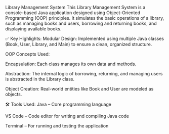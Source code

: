 Library Management System
This Library Management System is a console-based Java application designed using Object-Oriented Programming (OOP) principles. It simulates the basic operations of a library, such as managing books and users, borrowing and returning books, and displaying available books.

✅ Key Highlights:
Modular Design: Implemented using multiple Java classes (Book, User, Library, and Main) to ensure a clean, organized structure.

OOP Concepts Used:

Encapsulation: Each class manages its own data and methods.

Abstraction: The internal logic of borrowing, returning, and managing users is abstracted in the Library class.

Object Creation: Real-world entities like Book and User are modeled as objects.

🛠️ Tools Used:
Java – Core programming language

VS Code – Code editor for writing and compiling Java code

Terminal – For running and testing the application

